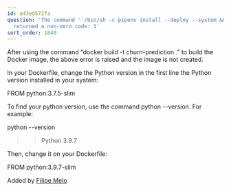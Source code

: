 ```yaml
---
id: a43ed572fa
question: 'The command ''/bin/sh -c pipenv install --deploy --system &&  rm -rf /root/.cache''
  returned a non-zero code: 1'
sort_order: 1840
---
```


After using the command “docker build -t churn-prediction .” to build the Docker image, the above error is raised and the image is not created.

In your Dockerfile, change the Python version in the first line the Python version installed in your system:

FROM python:3.7.5-slim

To find your python version, use the command python --version. For example:

python --version

>> Python 3.9.7

Then, change it on your Dockerfile:

FROM python:3.9.7-slim

Added by [Filipe Melo](https://github.com/lipinor)

